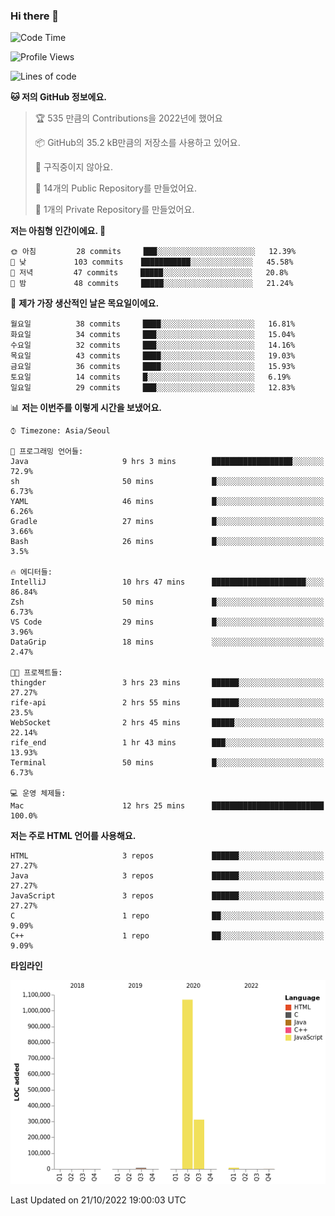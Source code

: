 ### Hi there 👋

<!--
**otm0937/otm0937** is a ✨ _special_ ✨ repository because its `README.md` (this file) appears on your GitHub profile.

Here are some ideas to get you started:

- 🔭 I’m currently working on ...
- 🌱 I’m currently learning ...
- 👯 I’m looking to collaborate on ...
- 🤔 I’m looking for help with ...
- 💬 Ask me about ...
- 📫 How to reach me: ...
- 😄 Pronouns: ...
- ⚡ Fun fact: ...
-->

  <!--START_SECTION:waka-->
![Code Time](http://img.shields.io/badge/Code%20Time-466%20hrs%2024%20mins-blue)

![Profile Views](http://img.shields.io/badge/Profile%20Views-0-blue)

![Lines of code](https://img.shields.io/badge/%EC%A0%80%EB%8A%94%20%EC%97%AC%ED%83%9C%EA%B9%8C%EC%A7%80%20-1%20Million%20%EC%A4%84%EC%9D%98%20%EC%BD%94%EB%93%9C%EB%A5%BC%20%EC%9E%91%EC%84%B1%ED%96%88%EC%96%B4%EC%9A%94.-blue)

**🐱 저의 GitHub 정보에요.** 

> 🏆 535 만큼의 Contributions을 2022년에 했어요
 > 
> 📦 GitHub의 35.2 kB만큼의 저장소를 사용하고 있어요. 
 > 
> 🚫 구직중이지 않아요.
 > 
> 📜 14개의 Public Repository를 만들었어요. 
 > 
> 🔑 1개의 Private Repository를 만들었어요. 
 > 
**저는 아침형 인간이에요. 🐤** 

```text
🌞 아침         28 commits     ███░░░░░░░░░░░░░░░░░░░░░░   12.39% 
🌆 낮　         103 commits    ███████████░░░░░░░░░░░░░░   45.58% 
🌃 저녁         47 commits     █████░░░░░░░░░░░░░░░░░░░░   20.8% 
🌙 밤　         48 commits     █████░░░░░░░░░░░░░░░░░░░░   21.24%

```
📅 **제가 가장 생산적인 날은 목요일이에요.** 

```text
월요일          38 commits     ████░░░░░░░░░░░░░░░░░░░░░   16.81% 
화요일          34 commits     ███░░░░░░░░░░░░░░░░░░░░░░   15.04% 
수요일          32 commits     ███░░░░░░░░░░░░░░░░░░░░░░   14.16% 
목요일          43 commits     ████░░░░░░░░░░░░░░░░░░░░░   19.03% 
금요일          36 commits     ████░░░░░░░░░░░░░░░░░░░░░   15.93% 
토요일          14 commits     █░░░░░░░░░░░░░░░░░░░░░░░░   6.19% 
일요일          29 commits     ███░░░░░░░░░░░░░░░░░░░░░░   12.83%

```


📊 **저는 이번주를 이렇게 시간을 보냈어요.** 

```text
⌚︎ Timezone: Asia/Seoul

💬 프로그래밍 언어들: 
Java                     9 hrs 3 mins        ██████████████████░░░░░░░   72.9% 
sh                       50 mins             █░░░░░░░░░░░░░░░░░░░░░░░░   6.73% 
YAML                     46 mins             █░░░░░░░░░░░░░░░░░░░░░░░░   6.26% 
Gradle                   27 mins             █░░░░░░░░░░░░░░░░░░░░░░░░   3.66% 
Bash                     26 mins             █░░░░░░░░░░░░░░░░░░░░░░░░   3.5%

🔥 에디터들: 
IntelliJ                 10 hrs 47 mins      █████████████████████░░░░   86.84% 
Zsh                      50 mins             █░░░░░░░░░░░░░░░░░░░░░░░░   6.73% 
VS Code                  29 mins             █░░░░░░░░░░░░░░░░░░░░░░░░   3.96% 
DataGrip                 18 mins             ░░░░░░░░░░░░░░░░░░░░░░░░░   2.47%

🐱‍💻 프로젝트들: 
thingder                 3 hrs 23 mins       ██████░░░░░░░░░░░░░░░░░░░   27.27% 
rife-api                 2 hrs 55 mins       ██████░░░░░░░░░░░░░░░░░░░   23.5% 
WebSocket                2 hrs 45 mins       █████░░░░░░░░░░░░░░░░░░░░   22.14% 
rife_end                 1 hr 43 mins        ███░░░░░░░░░░░░░░░░░░░░░░   13.93% 
Terminal                 50 mins             █░░░░░░░░░░░░░░░░░░░░░░░░   6.73%

💻 운영 체제들: 
Mac                      12 hrs 25 mins      █████████████████████████   100.0%

```

**저는 주로 HTML 언어를 사용해요.** 

```text
HTML                     3 repos             ██████░░░░░░░░░░░░░░░░░░░   27.27% 
Java                     3 repos             ██████░░░░░░░░░░░░░░░░░░░   27.27% 
JavaScript               3 repos             ██████░░░░░░░░░░░░░░░░░░░   27.27% 
C                        1 repo              ██░░░░░░░░░░░░░░░░░░░░░░░   9.09% 
C++                      1 repo              ██░░░░░░░░░░░░░░░░░░░░░░░   9.09%

```


**타임라인**

![Chart not found](https://raw.githubusercontent.com/otm0937/otm0937/main/charts/bar_graph.png) 


 Last Updated on 21/10/2022 19:00:03 UTC
<!--END_SECTION:waka-->
